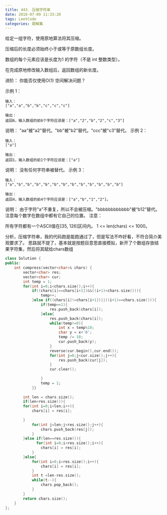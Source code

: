 ```yaml
---
title: 443. 压缩字符串
date: 2018-07-09 11:33:20
tags: LeetCode
categories: 题解集
---
```


给定一组字符，使用原地算法将其压缩。

压缩后的长度必须始终小于或等于原数组长度。

数组的每个元素应该是长度为1 的字符（不是 int 整数类型）。

在完成原地修改输入数组后，返回数组的新长度。

 

进阶：
你能否仅使用O(1) 空间解决问题？

 

示例 1：
```
输入：
["a","a","b","b","c","c","c"]

输出：
返回6，输入数组的前6个字符应该是：["a","2","b","2","c","3"]
```
说明：
"aa"被"a2"替代。"bb"被"b2"替代。"ccc"被"c3"替代。
示例 2：
```
输入：
["a"]

输出：
返回1，输入数组的前1个字符应该是：["a"]
```
说明：
没有任何字符串被替代。
示例 3：
```
输入：
["a","b","b","b","b","b","b","b","b","b","b","b","b"]

输出：
返回4，输入数组的前4个字符应该是：["a","b","1","2"]。
```
说明：
由于字符"a"不重复，所以不会被压缩。"bbbbbbbbbbbb"被“b12”替代。
注意每个数字在数组中都有它自己的位置。
注意：

所有字符都有一个ASCII值在[35, 126]区间内。
1 <= len(chars) <= 1000。

分析，压缩字符串，我的代码跑是能跑通过了，但是写法不咋好看，不符合简介美观要求了。
思路就不提了，基本就是按题目意思直接模拟，新开了个数组存放结果字符集，然后将其赋给chars数组
```cpp
class Solution {
public:
    int compress(vector<char>& chars) {
        vector<char> res;
        vector<char> cur;
        int temp = 1;
        for(int i=0;i<chars.size();i++){
            if((chars[i]==chars[i+1])&&((i+1)<chars.size())){
                temp++;
            }else if((chars[i]!=chars[i+1])||((i+1)==chars.size())){
                if(temp==1){
                    res.push_back(chars[i]);
                }else{
                    res.push_back(chars[i]);
                    while(temp!=0){
                        int x = temp%10;
                        char y = x+'0';
                        temp /= 10;
                        cur.push_back(y);
                    }
                    reverse(cur.begin(),cur.end());
                    for(int j=0;j<cur.size();j++){
                        res.push_back(cur[j]);
                    }
                    cur.clear();
                     
                }
                temp = 1;
            }}
            
        int len = chars.size();
        if(len<res.size()){
        for(int i=0;i<len;i++){
            chars[i] = res[i];
            
        }
            for(int j=len;j<res.size();j++){
                chars.push_back(res[j]);
            }
        }else if(len==res.size()){
              for(int i=0;i<res.size();i++){
                chars[i] = res[i];
            }
        }else{
            for(int i=0;i<res.size();i++){
                chars[i] = res[i];
            }
            int t =len-res.size();
            while(t--){
                chars.pop_back();
            }
        }
        return chars.size();
    }
};
```